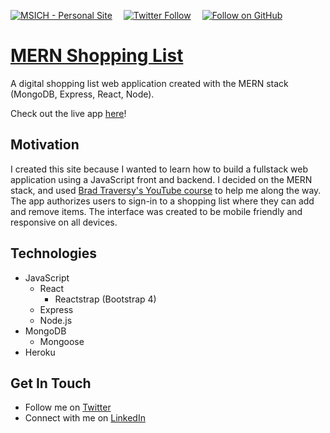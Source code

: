 [![MSICH - Personal Site](https://img.shields.io/badge/MSICH-Personal%20Site-0892d0)](https://msich.dev/)&emsp;
[![Twitter Follow](https://img.shields.io/twitter/follow/mattsichterman?style=social)](https://twitter.com/mattsichterman)&emsp;
[![Follow on GitHub](https://img.shields.io/github/followers/msichterman?label=Follow%20on%20Github&style=social)](https://github.com/msichterman)&emsp;
# [MERN Shopping List](https://serene-garden-10704.herokuapp.com/)
A digital shopping list web application created with the MERN stack (MongoDB, Express, React, Node).

Check out the live app [here](https://serene-garden-10704.herokuapp.com/)!

## Motivation
I created this site because I wanted to learn how to build a fullstack web application using a JavaScript front and backend. I decided on the MERN stack, and used [Brad Traversy's YouTube course](https://www.youtube.com/playlist?list=PLillGF-RfqbbiTGgA77tGO426V3hRF9iE) to help me along the way. The app authorizes users to sign-in to a shopping list where they can add and remove items. The interface was created to be mobile friendly and responsive on all devices. 

## Technologies
* JavaScript
  * React
    * Reactstrap (Bootstrap 4)
  * Express
  * Node.js
* MongoDB
  * Mongoose
* Heroku

## Get In Touch
* Follow me on [Twitter](https://twitter.com/mattsichterman)
* Connect with me on [LinkedIn](https://www.linkedin.com/in/msichterman/)
